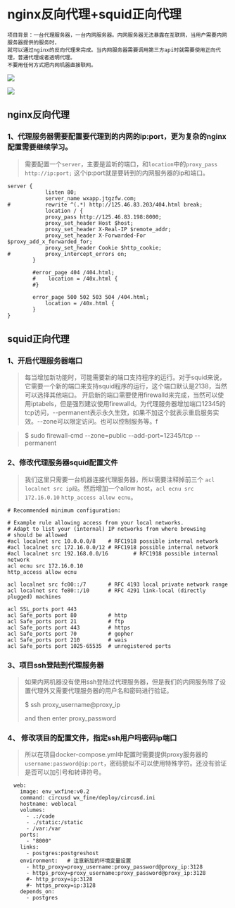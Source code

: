 # nginx反向代理+squid正向代理
```
项目背景：一台代理服务器，一台内网服务器。内网服务器无法暴露在互联网，当用户需要内网服务器提供的服务时，
就可以通过nginx的反向代理来完成。当内网服务器需要调用第三方api时就需要使用正向代理，普通代理或者透明代理。
不要用任何方式把内网机器直接联网。
```
![](file:///Users/screwman/Desktop/proxy1.png)

![](file:///Users/screwman/Desktop/proxy2.png)

## nginx反向代理
### 1、代理服务器需要配置要代理到的内网的ip:port，更为复杂的nginx配置需要继续学习。

> 需要配置一个`server`，主要是监听的端口，和`location`中的`proxy_pass http://ip:port;` 这个ip:port就是要转到的内网服务器的ip和端口。

```
server {
            listen 80;
            server_name wxapp.jtgzfw.com;
#           rewrite ^(.*) http://125.46.83.203/404.html break;
            location / {
            proxy_pass http://125.46.83.198:8000;
            proxy_set_header Host $host;
            proxy_set_header X-Real-IP $remote_addr;
            proxy_set_header X-Forwarded-For $proxy_add_x_forwarded_for;
            proxy_set_header Cookie $http_cookie;
#           proxy_intercept_errors on;
        }

        #error_page 404 /404.html;
        #    location = /40x.html {
        #}

        error_page 500 502 503 504 /404.html;
            location = /40x.html {
        }
}
```


## squid正向代理
### 1、开启代理服务器端口

> 每当增加新功能时，可能需要新的端口支持程序的运行。对于squid来说，它需要一个新的端口来支持squid程序的运行，这个端口默认是2138，当然可以选择其他端口。
> 开启新的端口需要使用firewalld来完成，当然可以使用iptabels，但是强烈建议使用firewalld。为代理服务器增加端口12345的tcp访问，--permanent表示永久生效，如果不加这个就表示重启服务实效。--zone可以限定访问。也可以控制服务等。f

> $ sudo firewall-cmd --zone=public --add-port=12345/tcp --permanent

### 2、修改代理服务器squid配置文件
> 我们这里只需要一台机器连接代理服务器，所以需要注释掉前三个 `acl localnet src ip段`。然后增加一个allow host，`acl ecnu src 172.16.0.10`
> `http_access allow ecnu`。
> 

```
# Recommended minimum configuration:

# Example rule allowing access from your local networks.
# Adapt to list your (internal) IP networks from where browsing
# should be allowed
#acl localnet src 10.0.0.0/8    # RFC1918 possible internal network
#acl localnet src 172.16.0.0/12 # RFC1918 possible internal network
#acl localnet src 192.168.0.0/16        # RFC1918 possible internal network
acl ecnu src 172.16.0.10
http_access allow ecnu

acl localnet src fc00::/7       # RFC 4193 local private network range
acl localnet src fe80::/10      # RFC 4291 link-local (directly plugged) machines

acl SSL_ports port 443
acl Safe_ports port 80          # http
acl Safe_ports port 21          # ftp
acl Safe_ports port 443         # https
acl Safe_ports port 70          # gopher
acl Safe_ports port 210         # wais
acl Safe_ports port 1025-65535  # unregistered ports

```

### 3、项目ssh登陆到代理服务器
> 如果内网机器没有使用ssh登陆过代理服务器，但是我们的内网服务除了设置代理外又需要代理服务器的用户名和密码进行验证。
> 
> $ ssh proxy_username@proxy_ip
> 
> and then enter proxy_password

### 4、 修改项目的配置文件，指定ssh用户吗密码ip端口

> 所以在项目docker-compose.yml中配置时需要提供proxy服务器的`username:password@ip:port`，密码貌似不可以使用特殊字符。还没有验证是否可以加引号和转译符号。
> 

```
  web:
    image: env_wxfine:v0.2
    command: circusd wx_fine/deploy/circusd.ini
    hostname: weblocal
    volumes:
      - .:/code
      - ./static:/static
      - /var:/var
    ports:
      - "8000"
    links:
      - postgres:postgreshost
    environment:   # 注意新加的环境变量设置
      - http_proxy=proxy_username:proxy_password@proxy_ip:3128
      - https_proxy=proxy_username:proxy_password@proxy_ip:3128
      #- http_proxy=ip:3128
      #- https_proxy=ip:3128
    depends_on:
      - postgres

```

